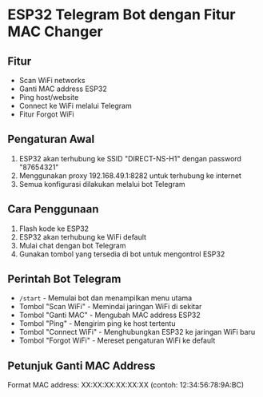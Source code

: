 
# ESP32 Telegram Bot dengan Fitur MAC Changer

## Fitur
- Scan WiFi networks
- Ganti MAC address ESP32
- Ping host/website
- Connect ke WiFi melalui Telegram
- Fitur Forgot WiFi

## Pengaturan Awal
1. ESP32 akan terhubung ke SSID "DIRECT-NS-H1" dengan password "87654321"
2. Menggunakan proxy 192.168.49.1:8282 untuk terhubung ke internet
3. Semua konfigurasi dilakukan melalui bot Telegram

## Cara Penggunaan
1. Flash kode ke ESP32
2. ESP32 akan terhubung ke WiFi default
3. Mulai chat dengan bot Telegram
4. Gunakan tombol yang tersedia di bot untuk mengontrol ESP32

## Perintah Bot Telegram
- `/start` - Memulai bot dan menampilkan menu utama
- Tombol "Scan WiFi" - Memindai jaringan WiFi di sekitar
- Tombol "Ganti MAC" - Mengubah MAC address ESP32
- Tombol "Ping" - Mengirim ping ke host tertentu
- Tombol "Connect WiFi" - Menghubungkan ESP32 ke jaringan WiFi baru
- Tombol "Forgot WiFi" - Mereset pengaturan WiFi ke default

## Petunjuk Ganti MAC Address
Format MAC address: XX:XX:XX:XX:XX:XX (contoh: 12:34:56:78:9A:BC)
